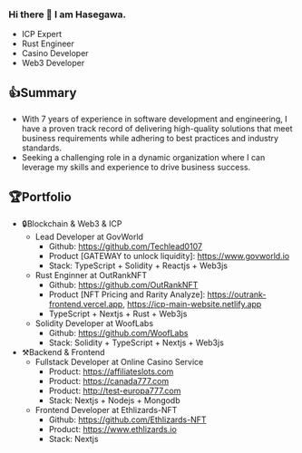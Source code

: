 ### Hi there 👋 I am Hasegawa.
- ICP Expert
- Rust Engineer
- Casino Developer
- Web3 Developer

👍Summary
-------------------------------------
- With 7 years of experience in software development and engineering, I have a proven track record of delivering high-quality solutions that meet business requirements while adhering to best practices and industry standards.
- Seeking a challenging role in a dynamic organization where I can leverage my skills and experience to drive business success.

🏆Portfolio
-------------------------------------
- 🔒Blockchain & Web3 & ICP
    - Lead Developer at GovWorld
      - Github: https://github.com/Techlead0107
      - Product [GATEWAY to unlock liquidity]: https://www.govworld.io
      - Stack: TypeScript + Solidity + Reactjs + Web3js
    - Rust Enginner at OutRankNFT
      - Github: https://github.com/OutRankNFT
      - Product [NFT Pricing and Rarity Analyze]: https://outrank-frontend.vercel.app, https://icp-main-website.netlify.app        
      - TypeScript + Nextjs + Rust + Web3js
    - Solidity Developer at WoofLabs
      - Github: https://github.com/WoofLabs
      - Stack: Solidity + TypeScript + Nextjs + Web3js
- ⚒️Backend & Frontend
   - Fullstack Developer at Online Casino Service
      - Product: https://affiliateslots.com
      - Product: https://canada777.com
      - Product: http://test-europa777.com
      - Stack: Nextjs + Nodejs + Mongodb
   - Frontend Developer at Ethlizards-NFT
      - Github: https://github.com/Ethlizards-NFT
      - Product: https://www.ethlizards.io
      - Stack: Nextjs

